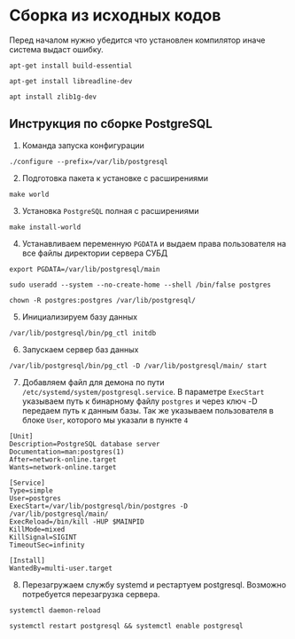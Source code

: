 # Сборка из исходных кодов

Перед началом нужно убедится что установлен компилятор иначе система выдаст ошибку. 
```
apt-get install build-essential
```
```
apt-get install libreadline-dev
```
```
apt install zlib1g-dev
```
## Инструкция по сборке PostgreSQL


1. Команда запуска конфигурации

```
./configure --prefix=/var/lib/postgresql
```


2. Подготовка пакета к установке с расширениями

```
make world
```

3. Установка `PostgreSQL` полная с расширениями

```
make install-world
```

4. Устанавливаем переменную `PGDATA` и выдаем права пользователя на все файлы директории сервера СУБД

```
export PGDATA=/var/lib/postgresql/main
```

```
sudo useradd --system --no-create-home --shell /bin/false postgres
```

```
chown -R postgres:postgres /var/lib/postgresql/
```


5. Инициализируем базу данных

```
/var/lib/postgresql/bin/pg_ctl initdb
```

6. Запускаем сервер баз данных

```
/var/lib/postgresql/bin/pg_ctl -D /var/lib/postgresql/main/ start
```


7. Добавляем файл для демона по пути `/etc/systemd/system/postgresql.service`. 
В параметре `ExecStart` указываем путь к бинарному файлу `postgres` и через ключ -D передаем путь к данным базы. 
Так же указываем пользователя в блоке `User`, которого мы указали в пункте `4`

```
[Unit]
Description=PostgreSQL database server
Documentation=man:postgres(1)
After=network-online.target
Wants=network-online.target

[Service]
Type=simple
User=postgres
ExecStart=/var/lib/postgresql/bin/postgres -D /var/lib/postgresql/main/
ExecReload=/bin/kill -HUP $MAINPID
KillMode=mixed
KillSignal=SIGINT
TimeoutSec=infinity

[Install]
WantedBy=multi-user.target

```


8. Перезагружаем службу systemd и рестартуем postgresql. Возможно потребуется перезагрузка сервера.

```
systemctl daemon-reload
```
```
systemctl restart postgresql && systemctl enable postgresql
```